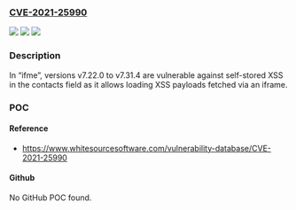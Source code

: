 ### [CVE-2021-25990](https://cve.mitre.org/cgi-bin/cvename.cgi?name=CVE-2021-25990)
![](https://img.shields.io/static/v1?label=Product&message=ifme&color=blue)
![](https://img.shields.io/static/v1?label=Version&message=%3E%3D%20v7.22.0%20&color=brighgreen)
![](https://img.shields.io/static/v1?label=Vulnerability&message=CWE-79%20Cross-site%20Scripting%20(XSS)&color=brighgreen)

### Description

In “ifme”, versions v7.22.0 to v7.31.4 are vulnerable against self-stored XSS in the contacts field as it allows loading XSS payloads fetched via an iframe.

### POC

#### Reference
- https://www.whitesourcesoftware.com/vulnerability-database/CVE-2021-25990

#### Github
No GitHub POC found.

